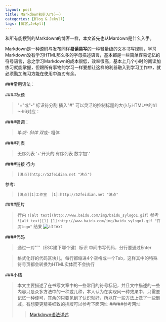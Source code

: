 ```yaml
---
layout: post
title: Markdown初步入门(一)
categories: [Blog & Jekyll]
tags: [博客,Jekyll]
---
```


和所有能搜到的Markdown的博客一样，本文首先也从Mardown是什么入手。

Markdown是一种源码与发布同样**易读易写**的一种轻量级的文本书写规则，学习Markdown没有学习HTML那么多的字母描述语言，基本都是一些简单容易记忆的符号语言，总之学习Markdown的成本很低，效率很高，基本上几个小时的阅读加练习就能掌握，但跟所有事物的学习一样要想让这样的利器融入到学习工作中，就必须勤加练习方能在使用中游刃有余。

###常用语法：

####标题

>"="或"-" 标识符分割
>插入"#"
>可以灵活的控制标题的大小与HTML中的h1～h6对应：

####强调：
 >单*或- 斜体
 >双*或- 粗体

####列表

>无序列表 '+'开头的
>有序列表 数字加'.'

####链接
行内 
>`[沸点](http://52feidian.net "沸点")`

参考:
>`[沸点][1]工作室 
>[1]:http://52feidian.net "沸点"`

####图片
>行内
`![alt text](http://www.baidu.com/img/baidu_sylogo1.gif)`
>参考
`![alt text][1]
[1]:http://www.baidu.com/img/baidu_sylogo1.gif "百度logo"`
>结果
![alt text](http://www.baidu.com/img/baidu_sylogo1.gif "百度logo")

####代码
>通过一对"`"（ESC建下哪个键）标识 中间书写代码，分行要通过Enter

>格式化好的代码区块儿，每行都缩进4个空格或一个Tab，这样其中的特殊符号页都会转换为HTML实体而不会执行

###小结
>本文主要描述了在书写文章中的一些常用的符号标记，并且文中描述的一些内容只是众多方法中的一种或几种，本人认为在实现同一种效果中，只需要记忆一种便可，其余的只要见到了认识就好，所以在一些方法上做了一些删减。有想要更精美细致的排版可以参考下面网址
>#####参考网址
>>[Markdown语法详述](http://wowubuntu.com/markdown/index.html)
